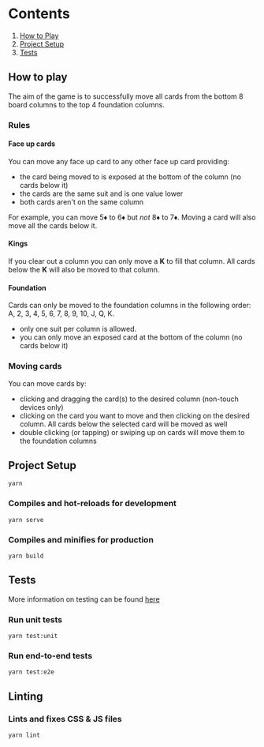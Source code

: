 # Contents

1. [How to Play](#how-to-play)
1. [Project Setup](#project-setup)
1. [Tests](#tests)

## How to play

The aim of the game is to successfully move all cards from the bottom 8 board columns to the top 4 foundation columns.

### Rules

#### Face up cards

You can move any face up card to any other face up card providing:

- the card being moved to is exposed at the bottom of the column (no cards below it)
- the cards are the same suit and is one value lower
- both cards aren't on the same column

For example, you can move 5♦ to 6♦ but _not_ 8♦ to 7♦.
Moving a card will also move all the cards below it.

#### Kings

If you clear out a column you can only move a **K** to fill that column. All cards below the **K** will also be moved to that column.

#### Foundation

Cards can only be moved to the foundation columns in the following order: A, 2, 3, 4, 5, 6, 7, 8, 9, 10, J, Q, K.

- only one suit per column is allowed.
- you can only move an exposed card at the bottom of the column (no cards below it)

### Moving cards

You can move cards by:

- clicking and dragging the card(s) to the desired column (non-touch devices only)
- clicking on the card you want to move and then clicking on the desired column. All cards below the selected card will be moved as well
- double clicking (or tapping) or swiping up on cards will move them to the foundation columns

## Project Setup

```
yarn
```

### Compiles and hot-reloads for development

```
yarn serve
```

### Compiles and minifies for production

```
yarn build
```

## Tests

More information on testing can be found [here](/tests/README.md)

### Run unit tests

```
yarn test:unit
```

### Run end-to-end tests

```
yarn test:e2e
```

## Linting

### Lints and fixes CSS & JS files

```
yarn lint
```
